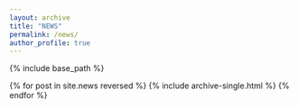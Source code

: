 ```yaml
---
layout: archive
title: "NEWS"
permalink: /news/
author_profile: true
---
```


{% include base_path %}

{% for post in site.news reversed %}
  {% include archive-single.html %}
{% endfor %}
